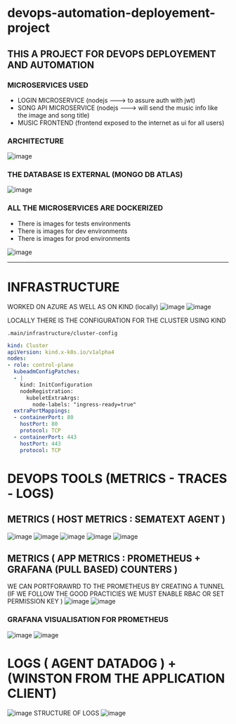# devops-automation-deployement-project

## THIS A PROJECT FOR DEVOPS DEPLOYEMENT AND AUTOMATION 

### MICROSERVICES USED 

- LOGIN MICROSERVICE (nodejs ---> to assure auth with jwt)
- SONG API MICROSERVICE (nodejs ---> will send the music info like the image and song title)
- MUSIC FRONTEND (frontend exposed to the internet as ui for all users)


### ARCHITECTURE 

![image](https://user-images.githubusercontent.com/60293387/212919854-3962f277-5942-4aa9-98ec-45e01d2a30d7.png)


### THE DATABASE IS EXTERNAL (MONGO DB ATLAS)
![image](https://user-images.githubusercontent.com/60293387/212920834-59e8790e-0b5d-4f37-8654-adcf1e82b9fd.png)


### ALL THE MICROSERVICES ARE DOCKERIZED

- There is images for tests environments 
- There is images for dev environments 
- There is images for prod environments

![image](https://user-images.githubusercontent.com/60293387/212921515-a3003156-3c07-464f-b564-540ba90fd4a1.png)

<hr/>

# INFRASTRUCTURE 
WORKED ON AZURE AS WELL AS ON KIND (locally)
![image](https://user-images.githubusercontent.com/60293387/212924196-8a451cde-4ccd-490e-90ba-6d19dcda5929.png)
![image](https://user-images.githubusercontent.com/60293387/212924489-78af37fb-4785-489d-a400-d6b9d82e9365.png)


 
LOCALLY THERE IS THE CONFIGURATION FOR THE CLUSTER USING KIND

`.main/infrastructure/cluster-config`

```yml
kind: Cluster
apiVersion: kind.x-k8s.io/v1alpha4
nodes:
- role: control-plane
  kubeadmConfigPatches:
  - |
    kind: InitConfiguration
    nodeRegistration:
      kubeletExtraArgs:
        node-labels: "ingress-ready=true"
  extraPortMappings:
  - containerPort: 80
    hostPort: 80
    protocol: TCP
  - containerPort: 443
    hostPort: 443
    protocol: TCP

```
# DEVOPS TOOLS (METRICS - TRACES - LOGS)

## METRICS ( HOST METRICS : SEMATEXT AGENT ) 
![image](https://user-images.githubusercontent.com/60293387/212927113-48906461-7135-4c68-86b9-2ec1234bd7ec.png)
![image](https://user-images.githubusercontent.com/60293387/212927224-e22198a3-c158-4010-b996-4032c9fe1f15.png)
![image](https://user-images.githubusercontent.com/60293387/212927347-3819b161-123d-454b-b29d-96fb24696923.png)
![image](https://user-images.githubusercontent.com/60293387/212927588-96922350-86cf-454a-a598-03133c75e1be.png)
![image](https://user-images.githubusercontent.com/60293387/212927741-ee5b6356-4787-49b6-823e-1068f58bfaa6.png)

## METRICS ( APP METRICS : PROMETHEUS + GRAFANA (PULL BASED) COUNTERS ) 
WE CAN PORTFORAWRD TO THE PROMETHEUS BY CREATING A TUNNEL (IF WE FOLLOW THE GOOD PRACTICIES WE MUST ENABLE RBAC OR SET PERMISSION KEY )
![image](https://user-images.githubusercontent.com/60293387/212928996-fc36c639-5be0-48e8-8615-dc816bef75ab.png)
![image](https://user-images.githubusercontent.com/60293387/212929210-28ecf9e7-b60f-4a9a-9d3d-80473b46913d.png)
###  GRAFANA VISUALISATION FOR PROMETHEUS
![image](https://user-images.githubusercontent.com/60293387/212929910-afe957d4-6841-4fe4-a2e0-b298a7080b81.png)
![image](https://user-images.githubusercontent.com/60293387/212930654-ca15a6ff-9d55-4911-8c53-ebc4c6596ae1.png)


# LOGS ( AGENT DATADOG ) + (WINSTON FROM THE APPLICATION CLIENT)
![image](https://user-images.githubusercontent.com/60293387/212932245-6997b8b5-09d7-498f-915d-4430fb830ba5.png)
STRUCTURE OF LOGS
![image](https://user-images.githubusercontent.com/60293387/212932410-e340c80d-7f50-4a13-b766-beae84f26f22.png)
